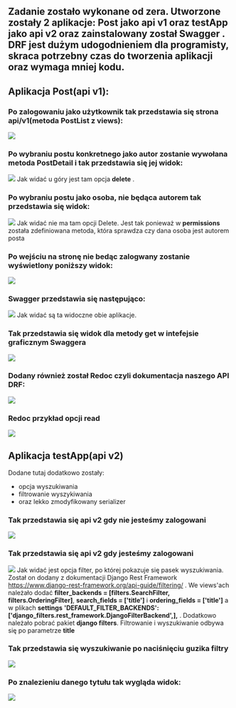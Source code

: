 ## Zadanie zostało wykonane od zera. Utworzone zostały 2 aplikacje: **Post** jako **api v1** oraz **testApp** jako **api v2** oraz zainstalowany został **Swagger** . DRF jest dużym udogodnieniem dla programisty, skraca potrzebny czas do tworzenia aplikacji oraz wymaga mniej kodu.

## Aplikacja Post(api v1):

### Po zalogowaniu jako użytkownik tak przedstawia się strona api/v1(metoda PostList z views):
![](https://github.com/Reszke97/aplikacje-internetowe-Reszke-185ic/blob/master/lab4/zrzuty/3.PNG)

### Po wybraniu postu konkretnego jako autor zostanie wywołana metoda **PostDetail** i tak przedstawia się jej widok:
![](https://github.com/Reszke97/aplikacje-internetowe-Reszke-185ic/blob/master/lab4/zrzuty/1.PNG)
Jak widać u góry jest tam opcja **delete** .

### Po wybraniu postu jako osoba, nie będąca autorem tak przedstawia się widok:
![](https://github.com/Reszke97/aplikacje-internetowe-Reszke-185ic/blob/master/lab4/zrzuty/2.PNG)
Jak widać nie ma tam opcji Delete. Jest tak ponieważ w **permissions** została zdefiniowana metoda, która sprawdza czy dana osoba jest autorem posta

### Po wejściu na stronę nie bedąc zalogwany zostanie wyświetlony poniższy widok:
![](https://github.com/Reszke97/aplikacje-internetowe-Reszke-185ic/blob/master/lab4/zrzuty/4.PNG)

### Swagger przedstawia się następująco:
![](https://github.com/Reszke97/aplikacje-internetowe-Reszke-185ic/blob/master/lab4/zrzuty/5.PNG)
Jak widać są ta widoczne obie aplikacje.

### Tak przedstawia się widok dla metody get w intefejsie graficznym **Swaggera**
![](https://github.com/Reszke97/aplikacje-internetowe-Reszke-185ic/blob/master/lab4/zrzuty/6.PNG)

### Dodany również został **Redoc** czyli dokumentacja naszego API DRF:
![](https://github.com/Reszke97/aplikacje-internetowe-Reszke-185ic/blob/master/lab4/zrzuty/7.PNG)

### Redoc przykład opcji **read**
![](https://github.com/Reszke97/aplikacje-internetowe-Reszke-185ic/blob/master/lab4/zrzuty/8.PNG)

## Aplikacja testApp(api v2)
Dodane tutaj dodatkowo zostały:
- opcja wyszukiwania
- filtrowanie wyszykiwania
- oraz lekko zmodyfikowany serializer

### Tak przedstawia się api v2 gdy nie jesteśmy zalogowani
![](https://github.com/Reszke97/aplikacje-internetowe-Reszke-185ic/blob/master/lab4/zrzuty/9.PNG)

### Tak przedstawia się api v2 gdy jesteśmy zalogowani
![](https://github.com/Reszke97/aplikacje-internetowe-Reszke-185ic/blob/master/lab4/zrzuty/10.PNG)
Jak widać jest opcja filter, po której pokazuje się pasek wyszukiwania. Został on dodany z dokumentacji Django Rest Framework 
https://www.django-rest-framework.org/api-guide/filtering/ . We views'ach należało dodać **filter_backends = [filters.SearchFilter, filters.OrderingFilter]**,
**search_fields = ['title']** i **ordering_fields = ['title']** a w plikach **settings** **'DEFAULT_FILTER_BACKENDS': ['django_filters.rest_framework.DjangoFilterBackend',],** .
Dodatkowo należało pobrać pakiet **django filters**. Filtrowanie i wyszukiwanie odbywa się po parametrze **title**

### Tak przedstawia się wyszukiwanie po naciśnięciu guzika **filtry**
![](https://github.com/Reszke97/aplikacje-internetowe-Reszke-185ic/blob/master/lab4/zrzuty/11.PNG)

### Po znalezieniu danego tytułu tak wygląda widok:
![](https://github.com/Reszke97/aplikacje-internetowe-Reszke-185ic/blob/master/lab4/zrzuty/12.PNG)
